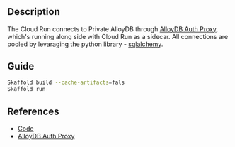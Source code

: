 #

## Description

The Cloud Run connects to Private AlloyDB through [AlloyDB Auth Proxy](https://cloud.google.com/alloydb/docs/auth-proxy/overview), which's running along side with Cloud Run as a sidecar. All connections are pooled by levaraging the python library - [sqlalchemy](https://docs.sqlalchemy.org/en/20/).

## Guide
```bash
Skaffold build --cache-artifacts=fals
Skaffold run
```

## References
- [Code](../../../asset/run-dbproxy/)
- [AlloyDB Auth Proxy](https://cloud.google.com/alloydb/docs/auth-proxy/connect)
